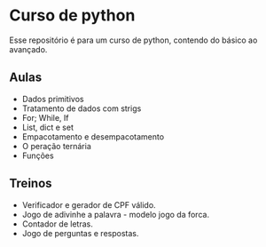# Curso de python

Esse repositório é para um curso de python, contendo do básico ao avançado.

## Aulas

- Dados primitivos
- Tratamento de dados com strigs
- For; While, If
- List, dict e set
- Empacotamento e desempacotamento
- O peração ternária
- Funções

## Treinos

- Verificador e gerador de CPF válido.
- Jogo de adivinhe a palavra - modelo jogo da forca.
- Contador de letras.   
- Jogo de perguntas e respostas.
 